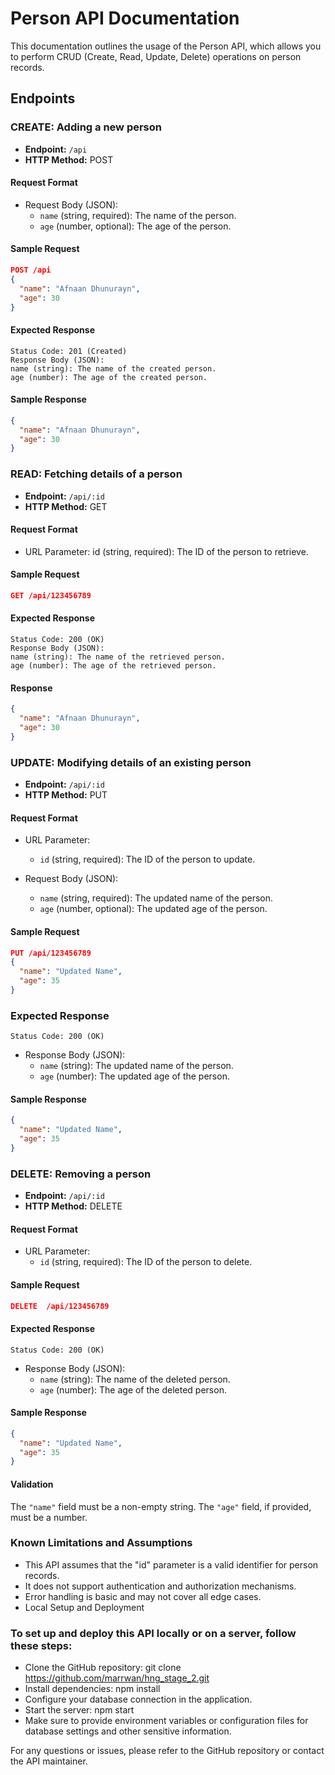 # Person API Documentation

This documentation outlines the usage of the Person API, which allows you to perform CRUD (Create, Read, Update, Delete) operations on person records.

## Endpoints

### CREATE: Adding a new person

- **Endpoint:** `/api`
- **HTTP Method:** POST

#### Request Format

- Request Body (JSON):
  - `name` (string, required): The name of the person.
  - `age` (number, optional): The age of the person.

#### Sample Request

```json
POST /api
{
  "name": "Afnaan Dhunurayn",
  "age": 30
}
```

#### Expected Response
```
Status Code: 201 (Created)
Response Body (JSON):
name (string): The name of the created person.
age (number): The age of the created person.
```

#### Sample Response
```json
{
  "name": "Afnaan Dhunurayn",
  "age": 30
}
```
### READ: Fetching details of a person
- **Endpoint:** `/api/:id`
- **HTTP Method:** GET

#### Request Format
- URL Parameter:
id (string, required): The ID of the person to retrieve.
#### Sample Request
```json
GET /api/123456789
```

#### Expected Response
```
Status Code: 200 (OK)
Response Body (JSON):
name (string): The name of the retrieved person.
age (number): The age of the retrieved person.
```
####  Response
```json
{
  "name": "Afnaan Dhunurayn",
  "age": 30
}
```

### UPDATE: Modifying details of an existing person

- **Endpoint:** `/api/:id`
- **HTTP Method:** PUT

#### Request Format

- URL Parameter:
    - `id` (string, required): The ID of the person to update.

- Request Body (JSON):
    - `name` (string, required): The updated name of the person.
    - `age` (number, optional): The updated age of the person.
#### Sample Request
```json
PUT /api/123456789
{
  "name": "Updated Name",
  "age": 35
}
```
### Expected Response
```
Status Code: 200 (OK)
```
- Response Body (JSON):
    - `name` (string): The updated name of the person.
    - `age` (number): The updated age of the person.

#### Sample Response
```json
{
  "name": "Updated Name",
  "age": 35
}
```
### DELETE: Removing a person
- **Endpoint:** `/api/:id`
- **HTTP Method:** DELETE

#### Request Format

- URL Parameter:
    - `id` (string, required): The ID of the person to delete.

#### Sample Request
```json
DELETE  /api/123456789
```

#### Expected Response
```
Status Code: 200 (OK)
```
- Response Body (JSON):
    - `name` (string): The name of the deleted person.
    - `age` (number): The age of the deleted person.
#### Sample Response
```json
{
  "name": "Updated Name",
  "age": 35
}
```

#### Validation
The `"name"` field must be a non-empty string.
The `"age"` field, if provided, must be a number.

### Known Limitations and Assumptions
- This API assumes that the "id" parameter is a valid identifier for person records.
- It does not support authentication and authorization mechanisms.
- Error handling is basic and may not cover all edge cases.
- Local Setup and Deployment

### To set up and deploy this API locally or on a server, follow these steps:

- Clone the GitHub repository: git clone https://github.com/marrwan/hng_stage_2.git
- Install dependencies: npm install
- Configure your database connection in the application.
- Start the server: npm start
- Make sure to provide environment variables or configuration files for database settings and other sensitive information.


For any questions or issues, please refer to the GitHub repository or contact the API maintainer.